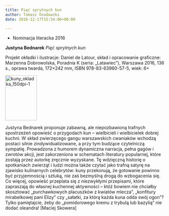 ```yaml
---
title: Pięć sprytnych kun
author: Tomasz Osadowski
date: 2016-12-17T15:54:06+00:00

---
```

  * Nominacja literacka 2016

**Justyna Bednarek** _Pięć sprytnych kun_

Projekt okładki i ilustracje: Daniel de Latour, skład i opracowanie graficzne: Marzenna Dobrowolska, Poradnia K (seria: „Latawiec”), Warszawa 2016, 136 s., oprawa twarda, 172&#215;242 mm, ISBN 978-83-63960-57-5, wiek: 6+

<img class="alignnone size-full wp-image-3802" src="http://www.ibby.pl/wp-content/uploads/2016/12/KUNY_okladka_150dpi-1.jpg" alt="kuny_okladka_150dpi-1" width="100" height="143" srcset="http://www.ibby.pl/wp-content/uploads/2016/12/KUNY_okladka_150dpi-1.jpg 100w, http://www.ibby.pl/wp-content/uploads/2016/12/KUNY_okladka_150dpi-1-70x100.jpg 70w" sizes="(max-width: 100px) 100vw, 100px" />

Justyna Bednarek proponuje zabawną, ale niepozbawioną trafnych spostrzeżeń opowieść o przygodach kun – wielbicieli i wielbicielek dobrej kuchni. W skład zwierzęcego gangu warszawskich cwaniaków wchodzą postaci silnie zindywidualizowane, a przy tym budzące czytelniczą sympatię. Prowadzona z humorem dynamiczna narracja, pełna gagów i zwrotów akcji, jest zakorzeniona w schematach literatury popularnej, które zostają przez autorkę zręcznie wyzyskane. Tę wdzięczną historię o spotkaniach zwierząt i ludzi można także czytać jako trafną satyrę na zjawisko kulinarnych celebrytów: kuny przekonują, że gotowanie powinno być przyjemnością i sztuką, nie zaś bezmyślną drogą do wzbogacenia się. Co więcej, opowieść przeplata się z niezwykłymi przepisami, które zapraszają do własnej kuchennej aktywności – któż bowiem nie chciałby skosztować „purchawkowych placuszków z kwiatów mlecza”, „konfitury mirabelkowej pani Elizy” czy „sałatki, za którą każda kuna odda swój ogon”? Tylko pamiętajcie, żeby do „pomidorowego kremu z trybulą lub bazylią” nie dodać oleandra! [Maciej Skowera]
